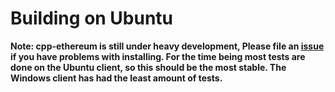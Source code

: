 # Building on Ubuntu

**Note: cpp-ethereum is still under heavy development, Please file an [issue](https://github.com/ethereum/cpp-ethereum/issues ) if you have problems with installing. For the time being most tests are done on the Ubuntu client, so this should be the most stable. The Windows client has had the least amount of tests.**

